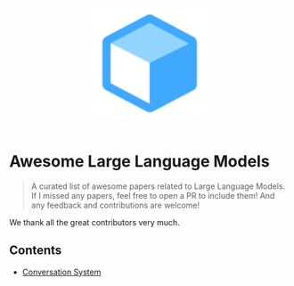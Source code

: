 <p align="center">
  <br>
  <img width="200" src="./imgs/model.svg" alt="logo of awesome repository">
  <br>
  <br>
</p>


# Awesome Large Language Models

> A curated list of awesome papers related to Large Language Models. If I missed any papers, feel free to open a PR to include them! And any feedback and contributions are welcome! 

We thank all the great contributors very much.

## Contents

- [Conversation System](#conversational-system)
